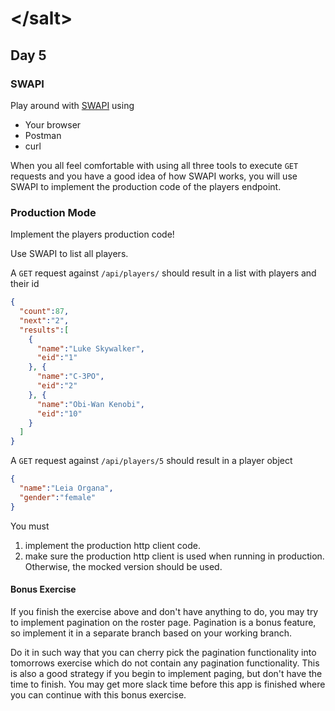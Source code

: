 # &lt;/salt&gt;
## Day 5

### SWAPI

Play around with [SWAPI](https://swapi.co/api/) using

- Your browser
- Postman
- curl

When you all feel comfortable with using all three tools to execute `GET` requests and you have a good idea of how SWAPI works, you will use SWAPI to implement the production code of the players endpoint.

### Production Mode
Implement the players production code!

Use SWAPI to list all players.

A `GET` request against `/api/players/` should result in a list with players and their id
```json
{
  "count":87,
  "next":"2",
  "results":[
    {
      "name":"Luke Skywalker",
      "eid":"1"
    }, {
      "name":"C-3PO",
      "eid":"2"
    }, {
      "name":"Obi-Wan Kenobi",
      "eid":"10"
    }
  ]
}
```

A `GET` request against `/api/players/5` should result in a player object
```json
{
  "name":"Leia Organa",
  "gender":"female"
}
```

You must
1. implement the production http client code.
2. make sure the production http client is used when running in production. Otherwise, the mocked version should be used.

#### Bonus Exercise
If you finish the exercise above and don't have anything to do, you may try to implement pagination on the roster page.
Pagination is a bonus feature, so implement it in a separate branch based on your working branch.

Do it in such way that you can cherry pick the pagination functionality into tomorrows exercise which do not contain any pagination functionality.
This is also a good strategy if you begin to implement paging, but don't have the time to finish.
You may get more slack time before this app is finished where you can continue with this bonus exercise.
